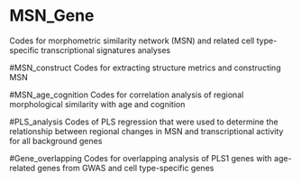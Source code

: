 # MSN_Gene
Codes for morphometric similarity network (MSN) and related cell type-specific transcriptional signatures analyses

#MSN_construct
Codes for extracting structure metrics and constructing MSN 

#MSN_age_cognition
Codes for correlation analysis of regional morphological similarity with age and cognition

#PLS_analysis
Codes of PLS regression that were used to determine the relationship between regional changes in MSN and transcriptional activity for all background genes

#Gene_overlapping
Codes for overlapping analysis of PLS1 genes with age-related genes from GWAS and cell type-specific genes



